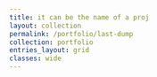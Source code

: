 ```yaml
---
title: it can be the name of a proj
layout: collection
permalink: /portfolio/last-dump
collection: portfolio
entries_layout: grid
classes: wide
---
```

